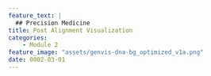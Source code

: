 ```yaml
---
feature_text: |
  ## Precision Medicine
title: Post Alignment Visualization
categories:
    - Module 2
feature_image: "assets/genvis-dna-bg_optimized_v1a.png"
date: 0002-03-01
---
```


